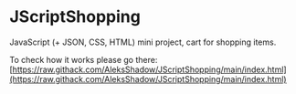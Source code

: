 # JScriptShopping
JavaScript (+ JSON, CSS, HTML) mini project, cart for shopping items.

To check how it works please go there:
[https://raw.githack.com/AleksShadow/JScriptShopping/main/index.html](https://raw.githack.com/AleksShadow/JScriptShopping/main/index.html)
